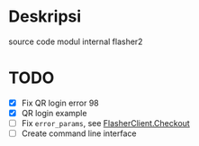 # Deskripsi
source code modul internal flasher2

# TODO
- [x] Fix QR login error 98
- [x] QR login example
- [ ] Fix `error_params`, see [FlasherClient.Checkout](https://github.com/spacysky322/flasher2-src/blob/e5fe66ff7f5f95f0b3318434827e7668515dec19/internal/flasher/flasher.go#L121)
- [ ] Create command line interface
